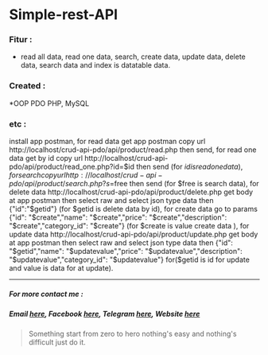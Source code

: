 # Simple-rest-API

### Fitur :
* read all data, read one data, search, create data, update data, delete data, search data and index is datatable data.

### Created :
*OOP PDO PHP, MySQL

### etc :
install app postman, for read data get app postman copy url http://localhost/crud-api-pdo/api/product/read.php then send, for read one data get by id copy url http://localhost/crud-api-pdo/api/product/read_one.php?id=$id then send (for  $id is read one data), for search copy url http://localhost/crud-api-pdo/api/product/search.php?s=$free then send (for $free is search data), for delete data http://localhost/crud-api-pdo/api/product/delete.php get body at app postman then select raw and select json type data then {"id":"$getid"} (for $getid is delete data by id), for create data go to params {"id": "$create","name": "$create","price": "$create","description": "$create","category_id": "$create"} (for $create is value create data ), for update data http://localhost/crud-api-pdo/api/product/update.php get body at app postman then select raw and select json type data then {"id": "$getid","name": "$updatevalue","price": "$updatevalue","description": "$updatevalue","category_id": "$updatevalue"} for($getid is id for update and value is data for at update).

***
#####   For more contact me :
#####   Email [here](https://mail.google.com/mail/u/0/#inbox?compose=VpCqJKjNSlJvmLXlQFGxXWCwWfmJmqSTkfJktSvSXJfvbrrRSSpQJfwSmznnJKpMwXBbPBg), Facebook [here](https://web.facebook.com/farhanameliapool), Telegram [here](https://t.me/uhaHoney), Website [here](https://bangunpsb.000webhostapp.com/)


> Something start from zero to hero nothing's easy and nothing's difficult just do it.
